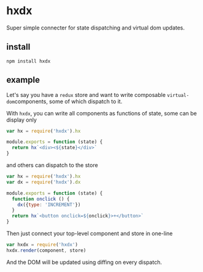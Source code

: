 # hxdx

Super simple connecter for state dispatching and virtual dom updates.

## install

```
npm install hxdx
```

## example

Let's say you have a `redux` store and want to write composable `virtual-dom`components, some of which dispatch to it. 

With `hxdx`, you can write all components as functions of state, some can be display only

```javascript
var hx = require('hxdx').hx

module.exports = function (state) {
  return hx`<div><${state}</div>`
}
```

and others can dispatch to the store

```javascript
var hx = require('hxdx').hx
var dx = require('hxdx').dx

module.exports = function (state) {
  function onclick () {
    dx({type: 'INCREMENT'})
  }
  return hx`<button onclick=${onclick}>+</button>`
}
```

Then just connect your top-level component and store in one-line

```javascript
var hxdx = require('hxdx')
hxdx.render(component, store)
```

And the DOM will be updated using diffing on every dispatch.